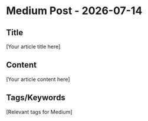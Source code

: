 # Medium Post - 2026-07-14

## Title
[Your article title here]

## Content
[Your article content here]

## Tags/Keywords
[Relevant tags for Medium]
